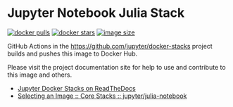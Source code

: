 # Jupyter Notebook Julia Stack

[![docker pulls](https://img.shields.io/docker/pulls/jupyter/julia-notebook.svg)](https://hub.docker.com/r/jupyter/julia-notebook/)
[![docker stars](https://img.shields.io/docker/stars/jupyter/julia-notebook.svg)](https://hub.docker.com/r/jupyter/julia-notebook/)
[![image size](https://img.shields.io/docker/image-size/jupyter/julia-notebook/latest)](https://hub.docker.com/r/jupyter/julia-notebook/ "jupyter/julia-notebook image size")

GitHub Actions in the <https://github.com/jupyter/docker-stacks> project builds and pushes this image to Docker Hub.

Please visit the project documentation site for help to use and contribute to this image and others.

- [Jupyter Docker Stacks on ReadTheDocs](https://jupyter-docker-stacks.readthedocs.io/en/latest/index.html)
- [Selecting an Image :: Core Stacks :: jupyter/julia-notebook](https://jupyter-docker-stacks.readthedocs.io/en/latest/using/selecting.html#jupyter-julia-notebook)
